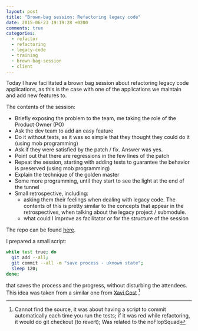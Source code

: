 ```yaml
---
layout: post
title: "Brown-bag session: Refactoring legacy code"
date: 2015-06-23 19:19:28 +0200
comments: true
categories:
  - refactor
  - refactoring
  - legacy-code
  - training
  - brown-bag-session
  - client
---
```


Today I have facilitated a brown bag session about refactoring legacy code applications, as this is the case with one of the applications we maintain and add new features to.

The contents of the session:

  * Briefly exposing the problem to the team, me taking the role of the Product Owner (PO)
  * Ask the dev team to add an easy feature
  * Do it without tests, as it was so simple that they thought they could do it (using mob programming)
  * Ask if they were satisfied by the patch / fix. Answer was yes.
  * Point out that there are regressions in the few lines of the patch
  * Repeat the session, starting with adding tests to guarantee the behavior is preserved  (using mob programming)
  * Explain the technique of the golden master
  * Some more programming, until they start to see the light at the end of the tunnel
  * Small retrospective, including:
    * asking them their feelings when dealing with legacy code. The contents of this is pretty similar to the concepts that appear in the retrospectives, when talking about the legacy project / submodule.
    * what could I improve as facilitator or for the structure of the session
    
The repo can be found [here][repo-spike].

I prepared a small script:

````bash
while test true; do
  git add --all;
  git commit --all -m "save process - uknown state";
  sleep 120;
done;
````

that saves the process and the progress, without disturbing the attendees. This idea was taken from a similar one from  [Xavi Gost][xav1uzz] [^1]

[xav1uzz]: http://twitter.com/@xav1uzz
[repo-spike]: https://github.com/alvarogarcia7/trivia-kata-spike
[^1]: Cannot find the source, it was about having a script to commit automatically each time you run the tests; if it was red while refactoring, it would do git checkout (to revert); Was related to the noFlopSquad
